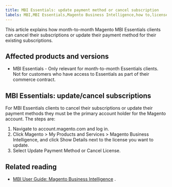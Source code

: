 ```yaml
---
title: MBI Essentials: update payment method or cancel subscription
labels: MBI,MBI Essentials,Magento Business Intelligence,how to,license,payment method,payments
---
```


This article explains how month-to-month Magento MBI Essentials clients can cancel their subscriptions or update their payment method for their existing subscriptions.

## Affected products and versions

* MBI Essentials - Only relevant for month-to-month Essentials clients. Not for customers who have access to Essentials as part of their commerce contract.

## MBI Essentials: update/cancel subscriptions

For MBI Essentials clients to cancel their subscriptions or update their payment methods they must be the primary account holder for the Magento account. The steps are:

1. Navigate to account.magento.com and log in.
1. Click Magento > My Products and Services > Magento Business Intelligence, and click Show Details next to the license you want to update.
1. Select Update Payment Method or Cancel License.

## Related reading

* [MBI User Guide: Magento Business Intelligence](https://docs.magento.com/mbi/) .
